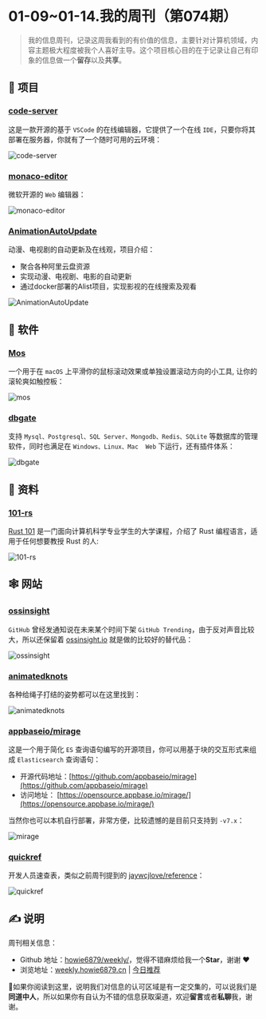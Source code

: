 # 01-09~01-14.我的周刊（第074期）

> 我的信息周刊，记录这周我看到的有价值的信息，主要针对计算机领域，内容主题极大程度被我个人喜好主导。这个项目核心目的在于记录让自己有印象的信息做一个**留存**以及**共享**。

## 🎯 项目

### [code-server](https://github.com/coder/code-server)

这是一款开源的基于 `VSCode` 的在线编辑器，它提供了一个在线 `IDE`，只要你将其部署在服务器，你就有了一个随时可用的云环境：

![code-server](https://images-1252557999.file.myqcloud.com/uPic/code-server.png)

### [monaco-editor](https://github.com/microsoft/monaco-editor)

微软开源的 `Web` 编辑器：

![monaco-editor](https://images-1252557999.file.myqcloud.com/uPic/monaco-editor.png)
### [AnimationAutoUpdate](https://github.com/Bssn520/AnimationAutoUpdate)

动漫、电视剧的自动更新及在线观，项目介绍：

- 聚合各种阿里云盘资源
- 实现动漫、电视剧、电影的自动更新
- 通过docker部署的Alist项目，实现影视的在线搜索及观看

![AnimationAutoUpdate](https://images-1252557999.file.myqcloud.com/uPic/AnimationAutoUpdate.jpg)

## 🤖 软件

### [Mos](https://github.com/Caldis/Mos)

一个用于在 `macOS` 上平滑你的鼠标滚动效果或单独设置滚动方向的小工具, 让你的滚轮爽如触控板：

![mos](https://images-1252557999.file.myqcloud.com/uPic/mos.jpg)

### [dbgate](https://github.com/dbgate/dbgate)

支持 `Mysql、Postgresql、SQL Server、Mongodb、Redis、SQLite` 等数据库的管理软件，同时也满足在 `Windows、Linux、Mac  Web` 下运行，还有插件体系：

![dbgate](https://images-1252557999.file.myqcloud.com/uPic/dbgate.jpg)

## 👀 资料

### [101-rs](https://github.com/tweedegolf/101-rs)

[Rust 101](https://101-rs.tweede.golf/) 是一门面向计算机科学专业学生的大学课程，介绍了 Rust 编程语言，适用于任何想要教授 Rust 的人:

![101-rs](https://images-1252557999.file.myqcloud.com/uPic/101-rs.jpg)

## 🕸 网站

### [ossinsight](https://ossinsight.io/)

`GitHub` 曾经发通知说在未来某个时间下架 `GitHub Trending`，由于反对声音比较大，所以还保留着 [ossinsight.io](https://ossinsight.io/) 就是做的比较好的替代品：

![ossinsight](https://images-1252557999.file.myqcloud.com/uPic/ossinsight.jpg)

### [animatedknots](https://www.animatedknots.com/)

各种给绳子打结的姿势都可以在这里找到：

![animatedknots](https://images-1252557999.file.myqcloud.com/uPic/animatedknots.jpg)

### [appbaseio/mirage](https://opensource.appbase.io/mirage/)

这是一个用于简化 `ES` 查询语句编写的开源项目，你可以用基于块的交互形式来组成 `Elasticsearch` 查询语句：

- 开源代码地址：[https://github.com/appbaseio/mirage](https://github.com/appbaseio/mirage)
- 访问地址： [https://opensource.appbase.io/mirage/](https://opensource.appbase.io/mirage/)

当然你也可以本机自行部署，非常方便，比较遗憾的是目前只支持到 `-v7.x`：

![mirage](https://images-1252557999.file.myqcloud.com/uPic/mirage.png)

### [quickref](https://quickref.me/)

开发人员速查表，类似之前周刊提到的 [jaywcjlove/reference](https://github.com/jaywcjlove/reference)：

![quickref](https://images-1252557999.file.myqcloud.com/uPic/quickref.jpg)

## ✍️ 说明

周刊相关信息：

- Github 地址：[howie6879/weekly/](https://github.com/howie6879/weekly/)，觉得不错麻烦给我一个**Star**，谢谢 ❤️
- 浏览地址：[weekly.howie6879.cn](https://weekly.howie6879.cn/) | [今日推荐](https://weekly.howie6879.cn/recommend/index.html)

🙌如果你阅读到这里，说明我们对信息的认可区域是有一定交集的，可以说我们是**同道中人**，所以如果你有自认为不错的信息获取渠道，欢迎**留言**或者**私聊**我，谢谢。

